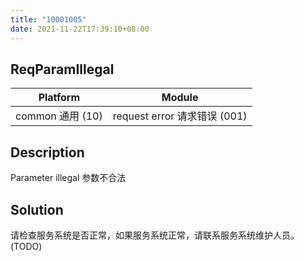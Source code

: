 ```yaml
---
title: "10001005"
date: 2021-11-22T17:39:10+08:00
---
```

## ReqParamIllegal
| Platform                   | Module
|----------------------------|----------|
| common 通用 (10) | request error 请求错误 (001) |

## Description
Parameter illegal 参数不合法

## Solution
请检查服务系统是否正常，如果服务系统正常，请联系服务系统维护人员。(TODO)
